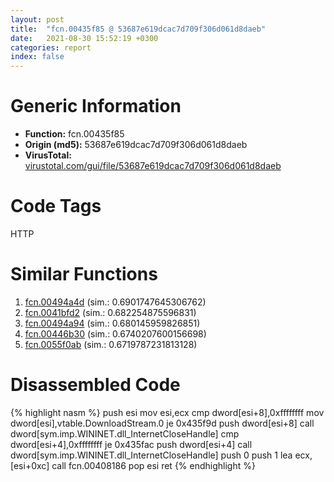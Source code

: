 ```yaml
---
layout: post
title:  "fcn.00435f85 @ 53687e619dcac7d709f306d061d8daeb"
date:   2021-08-30 15:52:19 +0300
categories: report
index: false
---
```


# Generic Information
- **Function:** fcn.00435f85
- **Origin (md5):** 53687e619dcac7d709f306d061d8daeb
- **VirusTotal:** [virustotal.com/gui/file/53687e619dcac7d709f306d061d8daeb][virustotal_ref]

# Code Tags
<span class="tag" id="HTTP">HTTP</span>


# Similar Functions

1. [fcn.00494a4d][similar_1_ref] (sim.: 0.6901747645306762)
2. [fcn.0041bfd2][similar_2_ref] (sim.: 0.682254875596831)
3. [fcn.00494a94][similar_3_ref] (sim.: 0.680145959826851)
4. [fcn.00446b30][similar_4_ref] (sim.: 0.6740207600156698)
5. [fcn.0055f0ab][similar_5_ref] (sim.: 0.6719787231813128)


# Disassembled Code

{% highlight nasm %}
push esi
mov esi,ecx
cmp dword[esi+8],0xffffffff
mov dword[esi],vtable.DownloadStream.0
je 0x435f9d
push dword[esi+8]
call dword[sym.imp.WININET.dll_InternetCloseHandle]
cmp dword[esi+4],0xffffffff
je 0x435fac
push dword[esi+4]
call dword[sym.imp.WININET.dll_InternetCloseHandle]
push 0
push 1
lea ecx,[esi+0xc]
call fcn.00408186
pop esi
ret 
{% endhighlight %}


[similar_1_ref]: /report/fcn.00494a4d@3b2d901eaca41ce14deca6a48c0c801a
[similar_2_ref]: /report/fcn.0041bfd2@7b00dd8f2abf54a73bfb09681334ff78
[similar_3_ref]: /report/fcn.00494a94@3b2d901eaca41ce14deca6a48c0c801a
[similar_4_ref]: /report/fcn.00446b30@3e981d1767f44f5fe2446a49ffe52f4e
[similar_5_ref]: /report/fcn.0055f0ab@9c2b894b84f59672d8be2e984066f76f
[virustotal_ref]: https://www.virustotal.com/gui/file/53687e619dcac7d709f306d061d8daeb